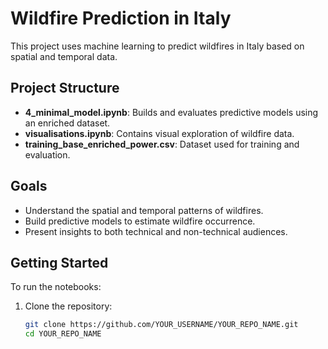 # Wildfire Prediction in Italy

This project uses machine learning to predict wildfires in Italy based on spatial and temporal data.

## Project Structure

- **4_minimal_model.ipynb**: Builds and evaluates predictive models using an enriched dataset.
- **visualisations.ipynb**: Contains visual exploration of wildfire data.
- **training_base_enriched_power.csv**: Dataset used for training and evaluation.

## Goals

- Understand the spatial and temporal patterns of wildfires.
- Build predictive models to estimate wildfire occurrence.
- Present insights to both technical and non-technical audiences.

## Getting Started

To run the notebooks:

1. Clone the repository:
   ```bash
   git clone https://github.com/YOUR_USERNAME/YOUR_REPO_NAME.git
   cd YOUR_REPO_NAME
